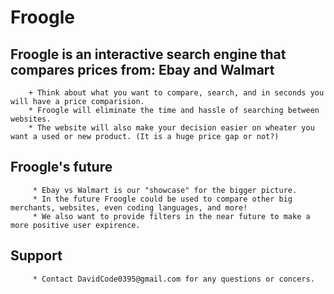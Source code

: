 # Froogle
## Froogle is an interactive search engine that compares prices from: Ebay and Walmart 
        + Think about what you want to compare, search, and in seconds you will have a price comparision.
        * Froogle will eliminate the time and hassle of searching between websites.
        * The website will also make your decision easier on wheater you want a used or new product. (It is a huge price gap or not?)
## Froogle's future
         * Ebay vs Walmart is our "showcase" for the bigger picture.
         * In the future Froogle could be used to compare other big merchants, websites, even coding languages, and more! 
         * We also want to provide filters in the near future to make a more positive user expirence.
## Support
         * Contact DavidCode0395@gmail.com for any questions or concers.
